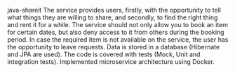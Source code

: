 java-shareit
The service provides users, firstly, with the opportunity to tell what things they are willing to share, 
and secondly, to find the right thing and rent it for a while. The service should not only allow you to book an item 
for certain dates, but also deny access to it from others during the booking period. In case the required item 
is not available on the service, the user has the opportunity to leave requests. 
Data is stored in a database (Hibernate and JPA are used). 
The code is covered with tests (Mock, Unit and integration tests). Implemented microservice architecture using Docker.
